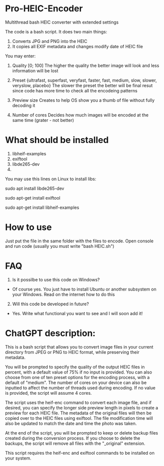 # Pro-HEIC-Encoder
Multithread bash HEIC converter with extended settings

The code is a bash script. It does two main things:
1) Converts JPG and PNG into the HEIC
2) It copies all EXIF metadata and changes modify date of HEIC file

You may enter:
1) Quality [0; 100]
The higher the quality the better image will look and less information will be lost

2) Preset {ultrafast, superfast, veryfast, faster, fast, medium, slow, slower, veryslow, placebo}
The slower the preset the better will be final resut since code has more time to check all the encodeing patterns

3) Preview size
Creates to help OS show you a thumb of file without fully decoding it

4) Number of cores
Decides how much images will be encoded at the same time (grater - not better)

# What should be installed
1) libheif-examples
2) exiftool
3) libde265-dev
4) 
You may use this lines on Linux to install libs:


sudo apt install libde265-dev

sudo apt-get install exiftool

sudo apt-get install libheif-examples

# How to use
Just put the file in the same folder with the files to encode. Open console and run code (usually you must write "bash HEIC.sh")

# FAQ
1) Is it possilbe to use this code on Windows?
- Of course yes. You just have to install Ubuntu or another subsystem on your Windows. Read on the internet how to do this
2) Will this code be developed in future?
- Yes. Write what functional you want to see and I will soon add it!

# ChatGPT description:

This is a bash script that allows you to convert image files in your current directory from JPEG or PNG to HEIC format, while preserving their metadata.

You will be prompted to specify the quality of the output HEIC files in percent, with a default value of 75% if no input is provided. You can also choose from one of ten preset options for the encoding process, with a default of "medium". The number of cores on your device can also be inputted to affect the number of threads used during encoding. If no value is provided, the script will assume 4 cores.

The script uses the heif-enc command to convert each image file, and if desired, you can specify the longer side preview length in pixels to create a preview for each HEIC file. The metadata of the original files will then be copied over to the HEIC files using exiftool. The file modification time will also be updated to match the date and time the photo was taken.

At the end of the script, you will be prompted to keep or delete backup files created during the conversion process. If you choose to delete the backups, the script will remove all files with the "_original" extension.

This script requires the heif-enc and exiftool commands to be installed on your system.
